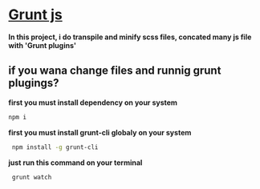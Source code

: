 # [Grunt js](https://gruntjs.com/)
**In this project, i do transpile and minify scss files, concated many js file with 'Grunt plugins'**

## if you wana change files and runnig grunt plugings?
**first you must install dependency on your system** 
```sh
npm i
```

**first you must install grunt-cli globaly on your system** 
```sh
 npm install -g grunt-cli
```

**just run this command on your terminal**
```sh
 grunt watch
```
